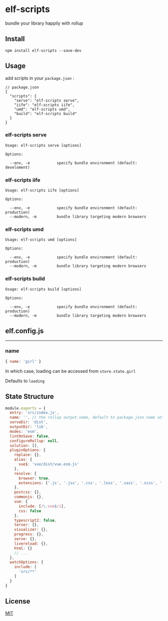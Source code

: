 # elf-scripts

bundle your library happily with rollup


## Install

```shell
npm install elf-scripts --save-dev
```

## Usage 

add scripts in your `package.json` :

```
// package.json
{
  "scripts": {
    "serve": "elf-scripts serve",
    "iife": "elf-scripts iife",
    "umd": "elf-scripts umd",
    "build": "elf-scripts build"
  }
}
```

### elf-scripts serve

```text
Usage: elf-scripts serve [options]

Options:

  --env, -e            specify bundle environment (default: develoment)
```



### elf-scripts iife

```text
Usage: elf-scripts iife [options]

Options:

  --env, -e            specify bundle environment (default: production)
  --modern, -m         bundle library targeting modern browsers
```

### elf-scripts umd

```text
Usage: elf-scripts umd [options]

Options:

  --env, -e            specify bundle environment (default: production)
  --modern, -m         bundle library targeting modern browsers
```

### elf-scripts build

```text
Usage: elf-scripts build [options]

Options:

  --env, -e            specify bundle environment (default: production)
  --modern, -m         bundle library targeting modern browsers
```


## elf.config.js

---

### name

```js
{ name: 'girl' }
```

In which case, loading can be accessed from `store.state.girl`

Defaults to `loading`


## State Structure

```js
module.exports = {
  entry: 'src/index.js',
  name: '', // the rollup output.name, default to package.json name attr
  serveDir: 'dist',
  outputDir: 'lib',
  modes: 'esm',
  lintOnSave: false,
  configureRollup: null,
  solution: [],
  pluginOptions: {
    replace: {},
    alias: {
      vue$: 'vue/dist/vue.esm.js'
    },
    resolve: {
      browser: true,
      extensions: ['.js', '.jsx', '.css', '.less', '.sass', '.scss', '.vue', '.ts', '.tsx']
    },
    postcss: {},
    commonjs: {},
    vue: {
      include: [/\.vue$/i],
      css: false
    },
    typescript2: false,
    terser: {},
    visualizer: {},
    progress: {},
    serve: {},
    livereload: {},
    html: {}
    // ...
  },
  watchOptions: {
    include: [
      'src/**'
    ]
  }
}
```

## License

[MIT](https://github.com/maiwenan/vuex-wait/blob/master/README.md)

